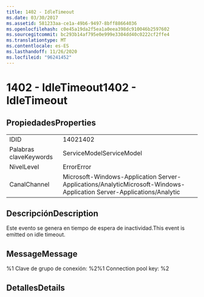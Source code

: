 ```yaml
---
title: 1402 - IdleTimeout
ms.date: 03/30/2017
ms.assetid: 581233aa-ce1a-49b6-9497-8bff88664036
ms.openlocfilehash: c0e45a19da2f5ea1a0eea398dc910046b2597602
ms.sourcegitcommit: bc293b14af795e0e999e3304dd40c0222cf2ffe4
ms.translationtype: MT
ms.contentlocale: es-ES
ms.lasthandoff: 11/26/2020
ms.locfileid: "96241452"
---
```

# <a name="1402---idletimeout"></a><span data-ttu-id="3b9e6-102">1402 - IdleTimeout</span><span class="sxs-lookup"><span data-stu-id="3b9e6-102">1402 - IdleTimeout</span></span>

## <a name="properties"></a><span data-ttu-id="3b9e6-103">Propiedades</span><span class="sxs-lookup"><span data-stu-id="3b9e6-103">Properties</span></span>  
  
|||  
|-|-|  
|<span data-ttu-id="3b9e6-104">ID</span><span class="sxs-lookup"><span data-stu-id="3b9e6-104">ID</span></span>|<span data-ttu-id="3b9e6-105">1402</span><span class="sxs-lookup"><span data-stu-id="3b9e6-105">1402</span></span>|  
|<span data-ttu-id="3b9e6-106">Palabras clave</span><span class="sxs-lookup"><span data-stu-id="3b9e6-106">Keywords</span></span>|<span data-ttu-id="3b9e6-107">ServiceModel</span><span class="sxs-lookup"><span data-stu-id="3b9e6-107">ServiceModel</span></span>|  
|<span data-ttu-id="3b9e6-108">Nivel</span><span class="sxs-lookup"><span data-stu-id="3b9e6-108">Level</span></span>|<span data-ttu-id="3b9e6-109">Error</span><span class="sxs-lookup"><span data-stu-id="3b9e6-109">Error</span></span>|  
|<span data-ttu-id="3b9e6-110">Canal</span><span class="sxs-lookup"><span data-stu-id="3b9e6-110">Channel</span></span>|<span data-ttu-id="3b9e6-111">Microsoft-Windows-Application Server-Applications/Analytic</span><span class="sxs-lookup"><span data-stu-id="3b9e6-111">Microsoft-Windows-Application Server-Applications/Analytic</span></span>|  
  
## <a name="description"></a><span data-ttu-id="3b9e6-112">Descripción</span><span class="sxs-lookup"><span data-stu-id="3b9e6-112">Description</span></span>  

 <span data-ttu-id="3b9e6-113">Este evento se genera en tiempo de espera de inactividad.</span><span class="sxs-lookup"><span data-stu-id="3b9e6-113">This event is emitted on idle timeout.</span></span>  
  
## <a name="message"></a><span data-ttu-id="3b9e6-114">Message</span><span class="sxs-lookup"><span data-stu-id="3b9e6-114">Message</span></span>  

 <span data-ttu-id="3b9e6-115">%1 Clave de grupo de conexión: %2</span><span class="sxs-lookup"><span data-stu-id="3b9e6-115">%1 Connection pool key: %2</span></span>  
  
## <a name="details"></a><span data-ttu-id="3b9e6-116">Detalles</span><span class="sxs-lookup"><span data-stu-id="3b9e6-116">Details</span></span>
